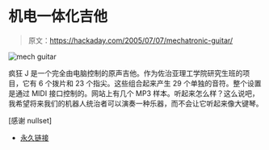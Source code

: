 # 机电一体化吉他

> 原文：<https://hackaday.com/2005/07/07/mechatronic-guitar/>

![mech guitar](img/da0b5fe32de99f0981b3d0b373c7e21f.png)

疯狂 J 是一个完全由电脑控制的原声吉他。作为佐治亚理工学院研究生班的项目，它有 6 个拨片和 23 个指尖。这些组合起来产生 29 个单独的音符。整个设置是通过 MIDI 接口控制的。网站上有几个 MP3 样本。听起来怎么样？这么说吧，我希望将来我们的机器人统治者可以演奏一种乐器，而不会让它听起来像大键琴。

[感谢 nullset]

*   [永久链接](http://www.me.gatech.edu/mechatronics_lab/Projects/Fall00/group3/contents.htm)